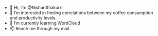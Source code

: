 - 👋 Hi, I’m @Nishantthakurrr
- 👀 I’m interested in finding correlations between my coffee consumption and productivity levels.
- 🌱 I’m currently learning WordCloud
- 📫 Reach me through my mail.
<!---
Nishantthakurrr/Nishantthakurrr is a ✨ special ✨ repository because its `README.md` (this file) appears on your GitHub profile.
You can click the Preview link to take a look at your changes.
--->

